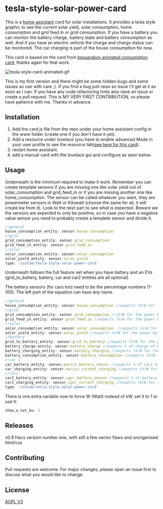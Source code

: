 # tesla-style-solar-power-card

This is a [home-assistant](home-assistant.io) card for solar installations. It provides a tesla style graphic to see the current
solar yield, solar consumption, home consumption and grid feed in or grid consumption.
If you have a battery you can monitor the battery charge, battery state and battery consumption as well.
And if you have an electric vehicle the charge and charge status can be monitored. The car charging is part of the house consumption for now.

This card is based on the card from [bessarabov animated consumption card](https://github.com/bessarabov/animated-consumption-card), thanks again for that work.

![tesla-style-card-animated-gif](https://github.com/reptilex/tesla-style-solar-power-card/blob/master/tesla-style-card-animation.gif)

This is my first version and there might be some hidden bugs and some issues so use with care ;). If you find a bug just raise an issue I'll get at it as soon as I can. If you have any code refactoring hints also raise an issue or create a pull request. This is MY VERY FIRST CONTRIBUTION, so please have patience with me. Thanks in advance.


## Installation

1. Add the card js file from the repo under your home assistant config in the www folder (create one if you don't have it yet).
2. Add a resource under lovelace (you have to enable advanced Mode in your user profile to see the resource tab([see here for this card](https://github.com/reptilex/tesla-style-solar-power-card/blob/master/add-card-resource.png)).
3. restart home assistant.
4. add a manual card with the lovelace gui and configure as seen below.

## Usage
Underneath is the minimum required to make it work. Remember you can create
template sensors if you are missing one like solar yield out of solar_consumption and grid_feed_in or if you are missing another one like home_consumption. 
The sensor can be called whatever you want, they are powermeter sensors in Watt or Kilowatt (choose the same for all, it will create kw from it). Look to the next part to see what is expected. Beware we the sensors are expected to only be positive, so in case you have a negative value sensor you need to probably create a template sensor and divide it. 
```javascript
//general
house_consumption_entity: sensor.house_consumption
//grid
grid_consumption_entity: sensor.grid_consumption
grid_feed_in_entity: sensor.grid_feed_in
//solar
solar_consumption_entity: sensor.solar_consumption
solar_yield_entity: sensor.solar_yield
type: 'custom:tesla-style-solar-power-card'
```

Underneath follows the full feature set when you have battery and an EVs (grid_to_battery, battery, car and car2 entities are all optional) 

The battery sensors (for cars too) need to be the percentage numbers (1-100). The left part of the equation can have any name.
```javascript
//general
house_consumption_entity: sensor.house_consumption //expects (k)W for the power being consumed in the house (can be a template sensor sum (grid_consumption, solar_consumptio and battery_consumption)
//grid
grid_consumption_entity: sensor.grid_consumption //(k)W for the power being fed from the grid to the house
grid_feed_in_entity: sensor.grid_feed_in //expects (k)W for the power being fed from the panels to the grid (selling)
//solar
solar_consumption_entity: sensor.solar_consumption  //expects (k)W for the power being fed from the panels to the house
solar_yield_entity: sensor.solar_yield //expects (k)W for the power being produced currently from the panels
//battery
grid_to_battery_entity: sensor.grid_to_battery //expects (k)W for the power being fed from the grid to the battery (buying low cost grid price power)
battery_charge_entity: sensor.battery_charge //expects % of charge of battery
battery_charging_entity: sensor.battery_charging //expects (k)W for the power being fed from the solar panels to the battery
battery_consumption_entity: sensor.battery_consumption //expects (k)W for the power being consumed by the house from the battery
//car 1
car_battery_entity: sensor.marvin_battery_sensor //expects % of car1 battery charge
car_charging_entity: sensor.marvin_current_charging //expects (k)W for the power being fed into car1 
//car2
car2_battery_entity: sensor.igor_battery_sensor //expects % of battery charge
car2_charging_entity: sensor.igor_current_charging //expects (k)W for the power being fed into car2 
type: 'custom:tesla-style-solar-power-card'
```

There is one extra variable now to force W (Watt) instead of kW, set it to 1 to use it:
```javascript
show_w_not_kw: 1
```

## Releases
v0.9 Hacs version number one, with still a few vector flaws and unorganised html/css

## Contributing
Pull requests are welcome. For major changes, please open an issue first to discuss what you would like to change.


## License
[AGPL V3](https://choosealicense.com/licenses/agpl-3.0/)
